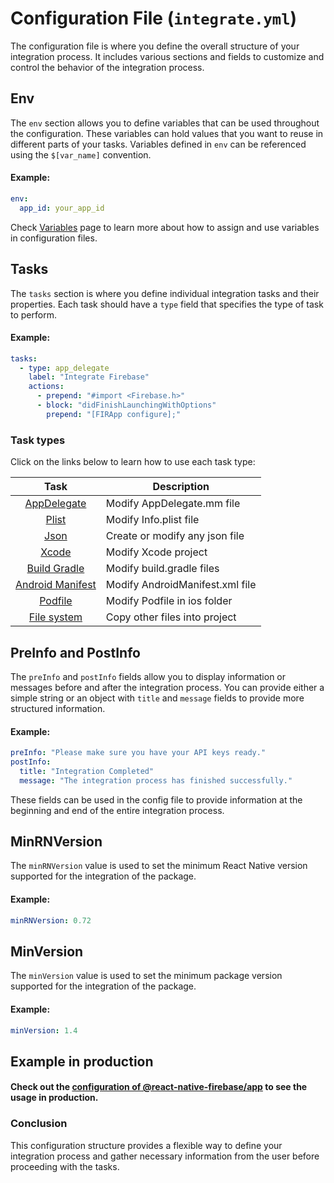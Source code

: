 Configuration File (`integrate.yml`)
==================

The configuration file is where you define the overall structure of your integration process. It includes various sections and fields to customize and control the behavior of the integration process.

Env
---

The `env` section allows you to define variables that can be used throughout the configuration. These variables can hold values that you want to reuse in different parts of your tasks. Variables defined in `env` can be referenced using the `$[var_name]` convention.

#### Example:

```yaml
env:
  app_id: your_app_id
```
Check [Variables](VARIABLES.md) page to learn more about how to assign and use variables in configuration files.

Tasks
-----

The `tasks` section is where you define individual integration tasks and their properties. Each task should have a `type` field that specifies the type of task to perform.

#### Example:

```yaml
tasks:
  - type: app_delegate
    label: "Integrate Firebase"
    actions:
      - prepend: "#import <Firebase.h>"
      - block: "didFinishLaunchingWithOptions"
        prepend: "[FIRApp configure];"
```
### Task types

Click on the links below to learn how to use each task type:

|                   Task                    | Description                      |
|:-----------------------------------------:|----------------------------------|
|      [AppDelegate](APP_DELEGATE.md)       | Modify AppDelegate.mm file       |
|             [Plist](PLIST.md)             | Modify Info.plist file           |
|              [Json](JSON.md)              | Create or modify any json file   |
|             [Xcode](XCODE.md)             | Modify Xcode project             |
|      [Build Gradle](BUILD_GRADLE.md)      | Modify build.gradle files        |
|  [Android Manifest](ANDROID_MANIFEST.md)  | Modify AndroidManifest.xml file  |
|           [Podfile](PODFILE.md)           | Modify Podfile in ios folder     |
|           [File system](FS.md)            | Copy other files into project    |

PreInfo and PostInfo
--------------------

The `preInfo` and `postInfo` fields allow you to display information or messages before and after the integration process. You can provide either a simple string or an object with `title` and `message` fields to provide more structured information.

#### Example:

```yaml
preInfo: "Please make sure you have your API keys ready."
postInfo:
  title: "Integration Completed"
  message: "The integration process has finished successfully."
```

These fields can be used in the config file to provide information at the beginning and end of the entire integration process.

MinRNVersion
---

The `minRNVersion` value is used to set the minimum React Native version supported for the integration of the package.

#### Example:

```yaml
minRNVersion: 0.72
```

MinVersion
---

The `minVersion` value is used to set the minimum package version supported for the integration of the package.

#### Example:

```yaml
minVersion: 1.4
```

Example in production
---------------------

#### Check out the [configuration of @react-native-firebase/app](https://github.com/murat-mehmet/react-native-integrate-configs/blob/main/packages/1/a/b/%40react-native-firebase/app/integrate.yml)  to see the usage in production.

### Conclusion

This configuration structure provides a flexible way to define your integration process and gather necessary information from the user before proceeding with the tasks.
